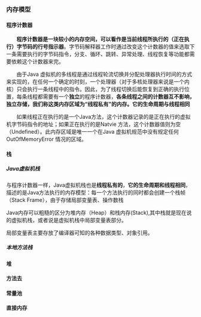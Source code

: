### 内存模型
#### 程序计数器
&#160; &#160; &#160; &#160;**程序计数器是一块较小的内存空间，可以看作是当前线程所执行的（正在执行）字节码的行号指示器**。字节码解释器工作时通过改变这个计数器的值来选取下一条需要执行的字节码指令，分支、循环、跳转、异常处理、线程恢复等功能都需要依赖这个计数器来完。

&#160; &#160; &#160; &#160;由于Java 虚拟机的多线程是通过线程轮流切换并分配处理器执行时间的方式来实现的，在任何一个确定的时刻，一个处理器（对于多核处理器来说是一个内核）只会执行一条线程中的指令。因此，为了线程切换后能恢复到正确的执行位置，每条线程都需要有一个**独立**的程序计数器，**各条线程之间的计数器互不影响，独立存储，我们称这类内存区域为“线程私有”的内存。它的生命周期与线程相同**

&#160; &#160; &#160; &#160;如果线程正在执行的是一个Java方法，这个计数器记录的是正在执行的虚拟机字节码指令的地址；如果正在执行的是Natvie 方法，这个计数器值则为空（Undefined）。此内存区域是唯一一个在Java 虚拟机规范中没有规定任何OutOfMemoryError 情况的区域。

#### 栈
##### Java虚拟机栈
与程序计数器一样，Java虚拟机栈也是**线程私有的**，**它的生命周期和线程相同**，描述的是Java方法执行的内存模型：每一个方法执行的同时都会创建一个栈帧（Stack Frame），由于存储局部变量表、操作数栈

Java内存可以粗糙的区分为堆内存（Heap）和栈内存(Stack),其中栈就是现在说的虚拟机栈，或者说是虚拟机栈中局部变量表部分。

局部变量表主要存放了编译器可知的各种数据类型、对象引用。
##### 本地方法栈

#### 堆

#### 方法去

#### 常量池

#### 直接内存